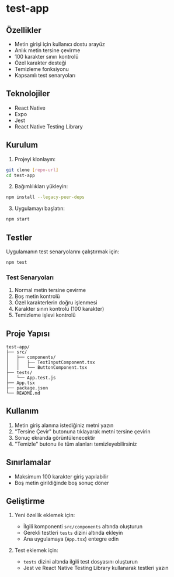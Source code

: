 # test-app

## Özellikler

- Metin girişi için kullanıcı dostu arayüz
- Anlık metin tersine çevirme
- 100 karakter sınırı kontrolü
- Özel karakter desteği
- Temizleme fonksiyonu
- Kapsamlı test senaryoları

## Teknolojiler

- React Native
- Expo
- Jest
- React Native Testing Library

## Kurulum

1. Projeyi klonlayın:

```bash
git clone [repo-url]
cd test-app
```

2. Bağımlılıkları yükleyin:

```bash
npm install --legacy-peer-deps
```

3. Uygulamayı başlatın:

```bash
npm start
```

## Testler

Uygulamanın test senaryolarını çalıştırmak için:

```bash
npm test
```

### Test Senaryoları

1. Normal metin tersine çevirme
2. Boş metin kontrolü
3. Özel karakterlerin doğru işlenmesi
4. Karakter sınırı kontrolü (100 karakter)
5. Temizleme işlevi kontrolü

## Proje Yapısı

```
test-app/
├── src/
│   ├── components/
│   │   ├── TextInputComponent.tsx
│   │   └── ButtonComponent.tsx
├── tests/
│   └── App.test.js
├── App.tsx
├── package.json
└── README.md
```

## Kullanım

1. Metin giriş alanına istediğiniz metni yazın
2. "Tersine Çevir" butonuna tıklayarak metni tersine çevirin
3. Sonuç ekranda görüntülenecektir
4. "Temizle" butonu ile tüm alanları temizleyebilirsiniz

## Sınırlamalar

- Maksimum 100 karakter giriş yapılabilir
- Boş metin girildiğinde boş sonuç döner

## Geliştirme

1. Yeni özellik eklemek için:

   - İlgili komponenti `src/components` altında oluşturun
   - Gerekli testleri `tests` dizini altında ekleyin
   - Ana uygulamaya (`App.tsx`) entegre edin

2. Test eklemek için:
   - `tests` dizini altında ilgili test dosyasını oluşturun
   - Jest ve React Native Testing Library kullanarak testleri yazın
